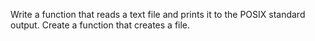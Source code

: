 Write a function that reads a text file and prints it to the POSIX standard output.
Create a function that creates a file.
